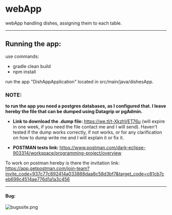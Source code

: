 # webApp
webApp handling dishes, assigning them to each table.

---
## Running the app: 

use commands:

*   gradle clean build
*   npm install

run the app "DishAppApplication" located in src/main/java/dishesApp.

### NOTE: 
<b> to run the app you need a postgres databases, as I configured that. I leave hereby the file that can be dumped using Datagrip or pgAdmin. </b>

*   <b>Link to download the .dump file: </b> https://we.tl/t-XkzhVET76u  (will expire in one week, if you need the file contact me and I will send). Haven't tested if the dump works correctly, if not works, or for any clarification on how to dump write me and I will explain it or fix it.

*   <b> POSTMAN tests link: </b> https://www.postman.com/dark-eclipse-903314/workspace/programming-project/overview

To work on postman hereby is there the invitation link: https://app.getpostman.com/join-team?invite_code=937c77c892414a033888daa8c58d3bf7&target_code=c81cb7ceb699c4514ae776d1a1a3c456

---

#### Bug:

![bugssite.png](..%2F..%2F..%2Fbugssite.png)